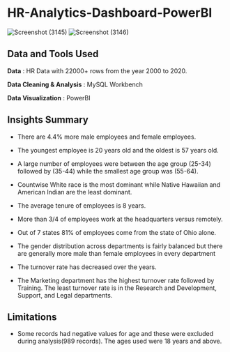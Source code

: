 # HR-Analytics-Dashboard-PowerBI
![Screenshot (3145)](https://github.com/trafo41/HR-Analytics-Project/assets/37511094/d44b34e1-9230-4b8f-b0e7-2376d1df75a8)
![Screenshot (3146)](https://github.com/trafo41/HR-Analytics-Project/assets/37511094/966e9cee-eb57-48cf-8f2b-36dda5d9b8d9)

Data and Tools Used
-------------------
**Data** : HR Data with 22000+ rows from the year 2000 to 2020.

**Data Cleaning & Analysis** : MySQL Workbench

**Data Visualization** : PowerBI


Insights Summary
----------------

* There are 4.4% more male employees and female employees.

* The youngest employee is 20 years old and the oldest is 57 years old.

* A large number of employees were between the age group (25-34) followed by (35-44) while the smallest age group was (55-64).

* Countwise White race is the most dominant while Native Hawaiian and American Indian are the least dominant.

* The average tenure of employees is 8 years.

* More than 3/4 of employees work at the headquarters versus remotely.

* Out of 7 states 81% of employees come from the state of Ohio alone.

* The gender distribution across departments is fairly balanced but there are generally more male than female employees in every department

* The turnover rate has decreased over the years.

* The Marketing department has the highest turnover rate followed by Training. The least turnover rate is in the Research and Development, Support, and Legal departments.


Limitations
-----------

* Some records had negative values for age and these were excluded during analysis(989 records). The ages used were 18 years and above.
